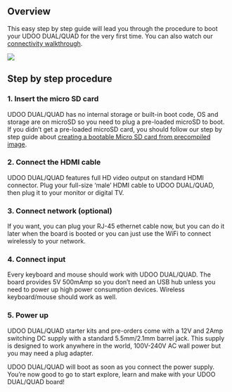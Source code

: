 ## Overview

This easy step by step guide will lead you through the procedure to boot your UDOO DUAL/QUAD for the very first time.
You can also watch our [connectivity walkthrough](/tutorial/connectivity-walkthrough/).

<img src="/docs/img/Box1_Tutorials_UdooSite.png">


## Step by step procedure

### 1. Insert the micro SD card

UDOO DUAL/QUAD has no internal storage or built-in boot code, OS and storage are on microSD so you need to plug a pre-loaded microSD to boot. If you didn’t get a pre-loaded microSD card, you should follow our step by step guide about [creating a bootable Micro SD card from precompiled image](../Getting_Started/Create_A_Bootable_MicroSD_card_for_UDOO_QUAD-DUAL.html).

### 2. Connect the HDMI cable

UDOO DUAL/QUAD features full HD video output on standard HDMI connector. Plug your full-size ‘male’ HDMI cable to UDOO DUAL/QUAD, then plug it to your monitor or digital TV.

### 3. Connect network (optional)

If you want, you can plug your RJ-45 ethernet cable now, but you can do it later when the board is booted or you can just use the WiFi to connect wirelessly to your network.

### 4. Connect input

Every keyboard and mouse should work with UDOO DUAL/QUAD. The board provides 5V 500mAmp so you don’t need an USB hub unless you need to power up high power consumption devices. Wireless keyboard/mouse should work as well.

### 5. Power up

UDOO DUAL/QUAD starter kits and pre-orders come with a 12V and 2Amp switching DC supply with a standard 5.5mm/2.1mm barrel jack. This supply is designed to work anywhere in the world, 100V-240V AC wall power but you may need a plug adapter.

UDOO DUAL/QUAD will boot as soon as you connect the power supply. You’re now good to go to start explore, learn and make with your UDOO DUAL/QUAD board!
